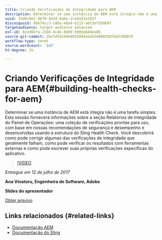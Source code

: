 ```yaml
---
title: Criando Verificações de Integridade para AEM
description: Determinar se uma instância de AEM está íntegra não é uma tarefa simples. Esta sessão fornecerá informações sobre a seção Relatórios de integridade do Painel de Operações.
uuid: 33d6c0e2-9bf8-443d-babe-2ceda52a1837
discoiquuid: 8b674cc3-c88a-48a4-b113-abf3efd5069f
targetaudience: target-audience advanced
exl-id: 8e3d6bfa-21bb-4c4e-8b89-580da648ea86
source-git-commit: 2bc5d56249e8835884a2eb348083507eb5308076
workflow-type: tm+mt
source-wordcount: '147'
ht-degree: 1%

---
```


# Criando Verificações de Integridade para AEM{#building-health-checks-for-aem}

Determinar se uma instância de AEM está íntegra não é uma tarefa simples. Esta sessão fornecerá informações sobre a seção Relatórios de integridade do Painel de Operações: uma coleção de verificações prontas para uso, com base em nossas recomendações de segurança e desempenho e desenvolvidas usando a estrutura do Sling Health Check. Você descobrirá como pode corrigir algumas das verificações de integridade que geralmente falham, como pode verificar os resultados com ferramentas externas e como pode escrever suas próprias verificações específicas do aplicativo.

>[!VIDEO](https://video.tv.adobe.com/v/19026/?quality=9)

*Entregue em 12 de julho de 2017*

**Ana Vinatoru, Engenheira de Software, Adobe**

**Slides do apresentador**

[Obter arquivo](assets/aem-gems-health-checks-for-aem.pdf)

## Links relacionados {#related-links}

* [Documentação AEM](https://docs.adobe.com/docs/en/aem/6-3/administer/operations/operations-dashboard.html#Health%20Reports)
* [Documentação do Sling](https://sling.apache.org/documentation/bundles/sling-health-check-tool.html)